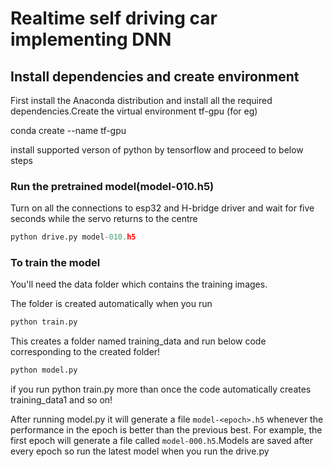 # Realtime self driving car implementing DNN


## Install dependencies and create environment
First install the Anaconda distribution and install all the required dependencies.Create the virtual environment tf-gpu (for eg)

conda create --name tf-gpu

install supported verson of python by tensorflow and proceed to below steps

### Run the pretrained model(model-010.h5)
Turn on all the connections to esp32 and H-bridge driver and wait for five seconds while the servo returns to the centre

```python
python drive.py model-010.h5
```

### To train the model

You'll need the data folder which contains the training images.

The folder is created automatically when you run 

```python
python train.py
```
This creates a folder named training_data and run below code corresponding to the created folder!

```python
python model.py
```
if you run python train.py more than once the code automatically creates training_data1 and so on!

After running model.py it will generate a file `model-<epoch>.h5` whenever the performance in the epoch is better than the previous best.  For example, the first epoch will generate a file called `model-000.h5`.Models are saved after every epoch so run the latest model when you run the drive.py




